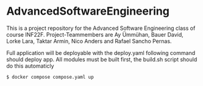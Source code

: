 # AdvancedSoftwareEngineering
This is a project repository for the Advanced Software Engineering class of course INF22F. Project-Teammembers are Ay Ümmühan, Bauer David, Lorke Lara, Taktar Armin, Nico Anders and Rafael Sancho Pernas.


Full application will be deployable with the deploy.yaml
following command should deploy app. All modules must be built first, the build.sh script should do this automaticly
```
$ docker compose compose.yaml up
```
